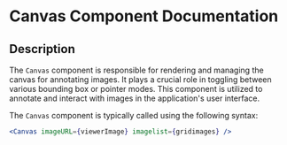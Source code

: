 # Canvas Component Documentation

## Description

The `Canvas` component is responsible for rendering and managing the canvas for annotating images. It plays a crucial role in toggling between various bounding box or pointer modes. This component is utilized to annotate and interact with images in the application's user interface.

The `Canvas` component is typically called using the following syntax:

```jsx
<Canvas imageURL={viewerImage} imagelist={gridimages} />
